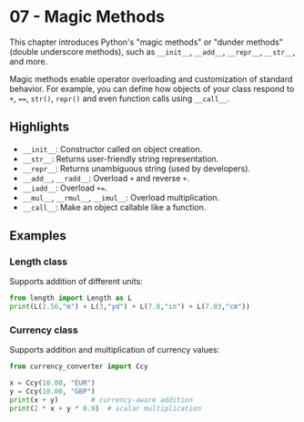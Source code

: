 # 07 - Magic Methods

This chapter introduces Python's "magic methods" or "dunder methods" (double underscore methods), such as `__init__`, `__add__`, `__repr__`, `__str__`, and more.

Magic methods enable operator overloading and customization of standard behavior. For example, you can define how objects of your class respond to `+`, `==`, `str()`, `repr()` and even function calls using `__call__`.

## Highlights

- `__init__`: Constructor called on object creation.
- `__str__`: Returns user-friendly string representation.
- `__repr__`: Returns unambiguous string (used by developers).
- `__add__`, `__radd__`: Overload `+` and reverse `+`.
- `__iadd__`: Overload `+=`.
- `__mul__`, `__rmul__`, `__imul__`: Overload multiplication.
- `__call__`: Make an object callable like a function.

## Examples

### Length class

Supports addition of different units:

```python
from length import Length as L
print(L(2.56,"m") + L(3,"yd") + L(7.8,"in") + L(7.03,"cm"))
```

### Currency class

Supports addition and multiplication of currency values:

```python
from currency_converter import Ccy

x = Ccy(10.00, "EUR")
y = Ccy(10.00, "GBP")
print(x + y)        # currency-aware addition
print(2 * x + y * 0.9)  # scalar multiplication
```
